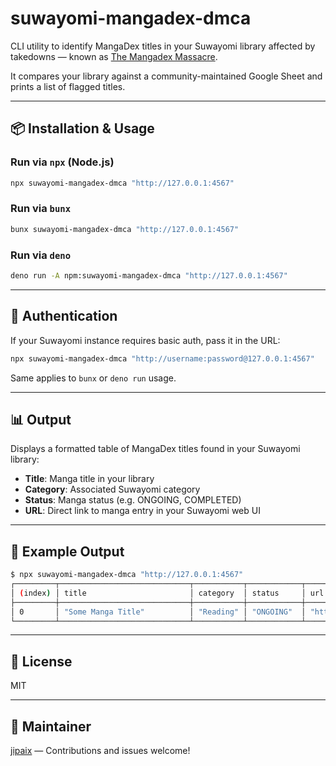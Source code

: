 # suwayomi-mangadex-dmca

CLI utility to identify MangaDex titles in your Suwayomi library affected by takedowns — known as [The Mangadex Massacre](https://docs.google.com/spreadsheets/d/1vxvAHxmLLgAEEq-jWbDw5fxHMdz1N_PNWe3OPXtrin0).

It compares your library against a community-maintained Google Sheet and prints a list of flagged titles.

---

## 📦 Installation & Usage

### Run via `npx` (Node.js)

```bash
npx suwayomi-mangadex-dmca "http://127.0.0.1:4567"
```

### Run via `bunx`

```bash
bunx suwayomi-mangadex-dmca "http://127.0.0.1:4567"
```

### Run via `deno`

```bash
deno run -A npm:suwayomi-mangadex-dmca "http://127.0.0.1:4567"
```

---

## 🔐 Authentication

If your Suwayomi instance requires basic auth, pass it in the URL:

```bash
npx suwayomi-mangadex-dmca "http://username:password@127.0.0.1:4567"
```

Same applies to `bunx` or `deno run` usage.

---

## 📊 Output

Displays a formatted table of MangaDex titles found in your Suwayomi library:

* **Title**: Manga title in your library
* **Category**: Associated Suwayomi category
* **Status**: Manga status (e.g. ONGOING, COMPLETED)
* **URL**: Direct link to manga entry in your Suwayomi web UI

---

## 🧪 Example Output

```bash
$ npx suwayomi-mangadex-dmca "http://127.0.0.1:4567"
┌─────────┬─────────────────────────────┬───────────┬────────────┬────────────────────────────────────────┐
│ (index) │ title                       │ category  │ status     │ url                                    │
├─────────┼─────────────────────────────┼───────────┼────────────┼────────────────────────────────────────┤
│ 0       │ "Some Manga Title"          │ "Reading" │ "ONGOING"  │ "http://127.0.0.1:4567/12345"          │
└─────────┴─────────────────────────────┴───────────┴────────────┴────────────────────────────────────────┘
```

---

## 📄 License

MIT

---

## 👤 Maintainer

[jipaix](https://github.com/jipaix) — Contributions and issues welcome!
